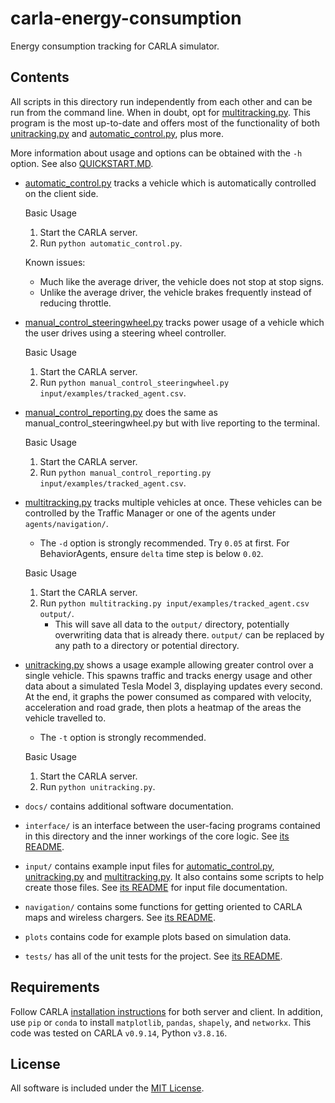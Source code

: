 # carla-energy-consumption
Energy consumption tracking for CARLA simulator.


## Contents
All scripts in this directory run independently from each other and can be run from the command line. 
When in doubt, opt for [multitracking.py](multitracking.py). This program is the most up-to-date and offers most of the functionality of both [unitracking.py](unitracking.py) and [automatic_control.py](automatic_control.py), plus more.

More information about usage and options can be obtained with the `-h` option. 
See also [QUICKSTART.MD](./QUICKSTART.md).

- [automatic_control.py](automatic_control.py) tracks a vehicle which is automatically controlled on the client side.

    Basic Usage
    1. Start the CARLA server.
    2. Run `python automatic_control.py`.

    Known issues:
    - Much like the average driver, the vehicle does not stop at stop signs.
    - Unlike the average driver, the vehicle brakes frequently instead of reducing throttle.

- [manual_control_steeringwheel.py](./manual_control_steeringwheel.py) tracks power usage of a vehicle which the user drives using a steering wheel controller.

    Basic Usage
    1. Start the CARLA server.
    2. Run `python manual_control_steeringwheel.py input/examples/tracked_agent.csv`.

- [manual_control_reporting.py](manual_control_reporting.py) does the same as manual_control_steeringwheel.py but with live reporting to the terminal.

    Basic Usage
    1. Start the CARLA server.
    2. Run `python manual_control_reporting.py input/examples/tracked_agent.csv`.

- [multitracking.py](multitracking.py) tracks multiple vehicles at once. These vehicles can be controlled by the Traffic Manager or one of the agents under `agents/navigation/`.

    - The `-d` option is strongly recommended. Try `0.05` at first. For BehaviorAgents, ensure `delta` time step is below `0.02`.

    Basic Usage
    1. Start the CARLA server.
    2. Run `python multitracking.py input/examples/tracked_agent.csv output/`.
        - This will save all data to the `output/` directory, potentially overwriting data that is already there. `output/` can be replaced by any path to a directory or potential directory.

- [unitracking.py](unitracking.py) shows a usage example allowing greater control over a single vehicle. This spawns traffic and tracks energy usage and other data about a simulated Tesla Model 3, displaying updates every second. At the end, it graphs the power consumed as compared with velocity, acceleration and road grade, then plots a heatmap of the areas the vehicle travelled to. 

    - The `-t` option is strongly recommended.

    Basic Usage
    1. Start the CARLA server.
    2. Run `python unitracking.py`.

- `docs/` contains additional software documentation.

- `interface/` is an interface between the user-facing programs contained in this directory and the inner workings of the core logic. See [its README](./interface/README.md).

- `input/` contains example input files for [automatic_control.py](automatic_control.py), [unitracking.py](unitracking.py) and [multitracking.py](multitracking.py). It also contains some scripts to help create those files. See [its README](input/examples/README.md) for input file documentation.

- `navigation/` contains some functions for getting oriented to CARLA maps and wireless chargers. See [its README](navigation/README.md). 

- `plots` contains code for example plots based on simulation data.

- `tests/` has all of the unit tests for the project. See [its README](tests/README.md).


## Requirements
Follow CARLA [installation instructions](https://carla.readthedocs.io/en/0.9.14/start_quickstart/) for both server and client. In addition, use `pip` or `conda` to install `matplotlib`, `pandas`, `shapely`, and `networkx`. This code was tested on CARLA `v0.9.14`, Python `v3.8.16`.


## License 
All software is included under the [MIT License](https://opensource.org/license/mit/).

